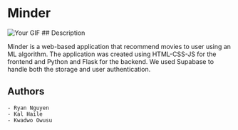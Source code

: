 # Minder

<img src="https://giphy.com/gifs/PgIKAbqJQqZRnxBMnv" alt="Your GIF">
## Description

Minder is a web-based application that recommend movies to user using an ML algorithm. The application was created using HTML-CSS-JS for the frontend and Python and Flask for the backend. We used Supabase to handle both the storage and user authentication. 

## Authors

    - Ryan Nguyen
    - Kal Haile
    - Kwadwo Owusu
